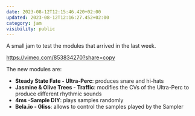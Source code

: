 ```yaml
---
date: 2023-08-12T12:15:46.420+02:00
updated: 2023-08-12T12:16:27.452+02:00
category: jam
visibility: public
---
```


A small jam to test the modules that arrived in the last week. 

https://vimeo.com/853834270?share=copy

The new modules are:

-  **Steady State Fate - Ultra-Perc**: produces snare and hi-hats
-  **Jasmine & Olive Trees - Traffic**: modifies the CVs of the Ultra-Perc to produce different rhythmic sounds
-  **4ms -Sample DIY**: plays samples randomly
-  **Bela.io - Gliss**: allows to control the samples played by the Sampler
